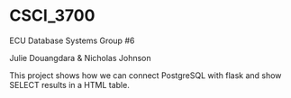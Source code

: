 # CSCI_3700
ECU Database Systems
Group #6

Julie Douangdara & Nicholas Johnson

This project shows how we can connect PostgreSQL with flask and show SELECT results in a HTML table.
